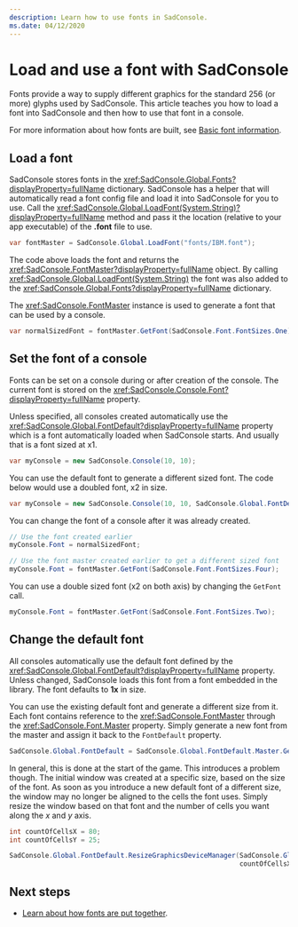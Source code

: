 ```yaml
---
description: Learn how to use fonts in SadConsole.
ms.date: 04/12/2020
---
```


# Load and use a font with SadConsole

Fonts provide a way to supply different graphics for the standard 256 (or more) glyphs used by SadConsole. This article teaches you how to load a font into SadConsole and then how to use that font in a console.

For more information about how fonts are built, see [Basic font information](basic-font-information.md).

## Load a font

SadConsole stores fonts in the <xref:SadConsole.Global.Fonts?displayProperty=fullName> dictionary. SadConsole has a helper that will automatically read a font config file and load it into SadConsole for you to use. Call the <xref:SadConsole.Global.LoadFont(System.String)?displayProperty=fullName> method and pass it the location (relative to your app executable) of the **.font** file to use.

```csharp
var fontMaster = SadConsole.Global.LoadFont("fonts/IBM.font");
```

The code above loads the font and returns the <xref:SadConsole.FontMaster?displayProperty=fullName> object. By calling <xref:SadConsole.Global.LoadFont(System.String)> the font was also added to the <xref:SadConsole.Global.Fonts?displayProperty=fullName> dictionary.

The <xref:SadConsole.FontMaster> instance is used to generate a font that can be used by a console.

```csharp
var normalSizedFont = fontMaster.GetFont(SadConsole.Font.FontSizes.One);
```

## Set the font of a console

Fonts can be set on a console during or after creation of the console. The current font is stored on the <xref:SadConsole.Console.Font?displayProperty=fullName> property.

Unless specified, all consoles created automatically use the <xref:SadConsole.Global.FontDefault?displayProperty=fullName> property which is a font automatically loaded when SadConsole starts. And usually that is a font sized at x1.

```csharp
var myConsole = new SadConsole.Console(10, 10);
```

You can use the default font to generate a different sized font. The code below would use a doubled font, x2 in size.

```csharp
var myConsole = new SadConsole.Console(10, 10, SadConsole.Global.FontDefault.Master.GetFont(Font.FontSizes.Two));
```

You can change the font of a console after it was already created.

```csharp
// Use the font created earlier
myConsole.Font = normalSizedFont;

// Use the font master created earlier to get a different sized font
myConsole.Font = fontMaster.GetFont(SadConsole.Font.FontSizes.Four);
```

You can use a double sized font (x2 on both axis) by changing the `GetFont` call.

```csharp
myConsole.Font = fontMaster.GetFont(SadConsole.Font.FontSizes.Two);
```

## Change the default font

All consoles automatically use the default font defined by the <xref:SadConsole.Global.FontDefault?displayProperty=fullName> property. Unless changed, SadConsole loads this font from a font embedded in the library. The font defaults to **1x** in size.

You can use the existing default font and generate a different size from it. Each font contains reference to the <xref:SadConsole.FontMaster> through the <xref:SadConsole.Font.Master> property. Simply generate a new font from the master and assign it back to the `FontDefault` property.

```csharp
SadConsole.Global.FontDefault = SadConsole.Global.FontDefault.Master.GetFont(Font.FontSizes.Two);
```

In general, this is done at the start of the game. This introduces a problem though. The initial window was created at a specific size, based on the size of the font. As soon as you introduce a new default font of a different size, the window may no longer be aligned to the cells the font uses. Simply resize the window based on that font and the number of cells you want along the *x* and *y* axis.

```csharp
int countOfCellsX = 80;
int countOfCellsY = 25;

SadConsole.Global.FontDefault.ResizeGraphicsDeviceManager(SadConsole.Global.GraphicsDeviceManager,
                                                          countOfCellsX, countOfCellsY, 0, 0);
```

## Next steps

* [Learn about how fonts are put together](basic-font-information.md).